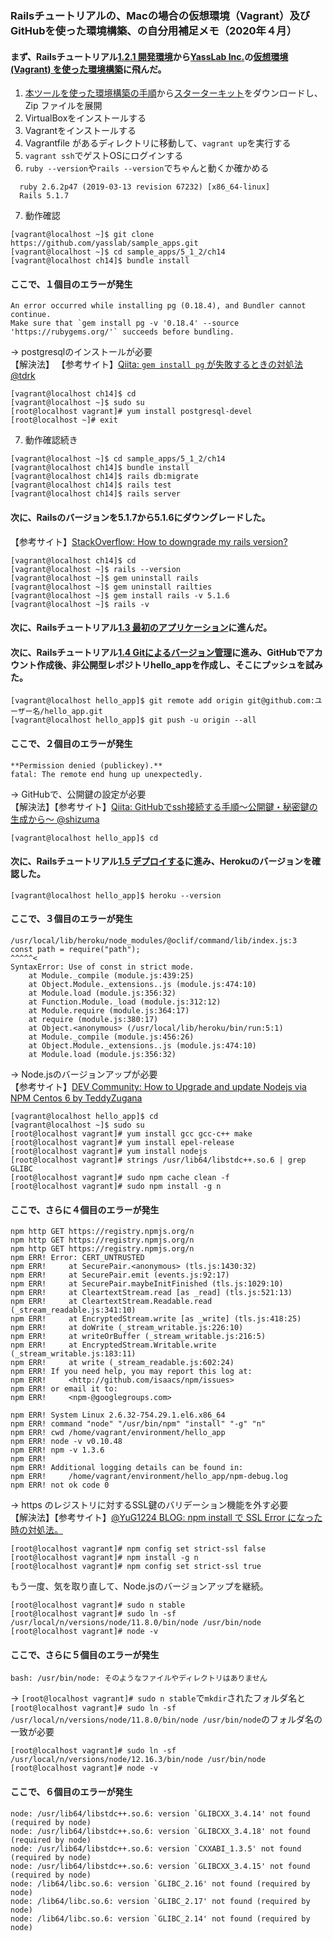 ### Railsチュートリアルの、Macの場合の仮想環境（Vagrant）及びGitHubを使った環境構築、の自分用補足メモ（2020年４月）

#### まず、Railsチュートリアル[1.2.1 開発環境](https://railstutorial.jp/chapters/beginning?version=5.1#sec-development_environment)から[YassLab Inc.](https://github.com/yasslab)の[仮想環境 (Vagrant) を使った環境構築](https://github.com/yasslab/railstutorial.jp_starter_kit)に飛んだ。
1. [本ツールを使った環境構築の手順](https://github.com/yasslab/railstutorial.jp_starter_kit#本ツールを使った環境構築の手順)から[スターターキット](https://github.com/yasslab/railstutorial.jp_starter_kit/archive/master.zip)をダウンロードし、Zip ファイルを展開
2. VirtualBoxをインストールする
3. Vagrantをインストールする
4. Vagrantfile があるディレクトリに移動して、`vagrant up`を実行する
5. `vagrant ssh`でゲストOSにログインする
6. `ruby --version`や`rails --version`でちゃんと動くか確かめる
```
  ruby 2.6.2p47 (2019-03-13 revision 67232) [x86_64-linux]
  Rails 5.1.7
```
7. 動作確認
```
[vagrant@localhost ~]$ git clone https://github.com/yasslab/sample_apps.git
[vagrant@localhost ~]$ cd sample_apps/5_1_2/ch14
[vagrant@localhost ch14]$ bundle install
```
#### ここで、１個目のエラーが発生
```
An error occurred while installing pg (0.18.4), and Bundler cannot continue.
Make sure that `gem install pg -v '0.18.4' --source 'https://rubygems.org/'` succeeds before bundling.
```
→ postgresqlのインストールが必要<br>
【解決法】
【参考サイト】[Qiita: `gem install pg` が失敗するときの対処法 @tdrk](https://qiita.com/tdrk/items/812e7ea763080e147757)
```
[vagrant@localhost ch14]$ cd
[vagrant@localhost ~]$ sudo su
[root@localhost vagrant]# yum install postgresql-devel
[root@localhost ~]# exit
```
7. 動作確認続き
```
[vagrant@localhost ~]$ cd sample_apps/5_1_2/ch14
[vagrant@localhost ch14]$ bundle install
[vagrant@localhost ch14]$ rails db:migrate
[vagrant@localhost ch14]$ rails test
[vagrant@localhost ch14]$ rails server
```

#### 次に、Railsのバージョンを5.1.7から5.1.6にダウングレードした。
【参考サイト】[StackOverflow: How to downgrade my rails version?](https://stackoverflow.com/questions/28082120/how-to-downgrade-my-rails-version)
```
[vagrant@localhost ch14]$ cd
[vagrant@localhost ~]$ rails --version
[vagrant@localhost ~]$ gem uninstall rails
[vagrant@localhost ~]$ gem uninstall railties
[vagrant@localhost ~]$ gem install rails -v 5.1.6
[vagrant@localhost ~]$ rails -v
```

#### 次に、Railsチュートリアル[1.3 最初のアプリケーション](https://railstutorial.jp/chapters/beginning?version=5.1#sec-the_hello_application)に進んだ。

#### 次に、Railsチュートリアル[1.4 Gitによるバージョン管理](https://railstutorial.jp/chapters/beginning?version=5.1#sec-version_control)に進み、GitHubでアカウント作成後、非公開型レポジトリhello_appを作成し、そこにプッシュを試みた。
```
[vagrant@localhost hello_app]$ git remote add origin git@github.com:ユーザー名/hello_app.git
[vagrant@localhost hello_app]$ git push -u origin --all
```

#### ここで、２個目のエラーが発生
```
**Permission denied (publickey).**
fatal: The remote end hung up unexpectedly.
```
→ GitHubで、公開鍵の設定が必要<br>
【解決法】【参考サイト】[Qiita: GitHubでssh接続する手順〜公開鍵・秘密鍵の生成から〜 @shizuma](https://qiita.com/shizuma/items/2b2f873a0034839e47ce)
```
[vagrant@localhost hello_app]$ cd
```

#### 次に、Railsチュートリアル[1.5 デプロイする](https://railstutorial.jp/chapters/beginning?version=5.1#sec-deploying)に進み、Herokuのバージョンを確認した。
```
[vagrant@localhost hello_app]$ heroku --version
```

#### ここで、３個目のエラーが発生
```
/usr/local/lib/heroku/node_modules/@oclif/command/lib/index.js:3
const path = require("path");
^^^^^<
SyntaxError: Use of const in strict mode.
    at Module._compile (module.js:439:25)
    at Object.Module._extensions..js (module.js:474:10)
    at Module.load (module.js:356:32)
    at Function.Module._load (module.js:312:12)
    at Module.require (module.js:364:17)
    at require (module.js:380:17)
    at Object.<anonymous> (/usr/local/lib/heroku/bin/run:5:1)
    at Module._compile (module.js:456:26)
    at Object.Module._extensions..js (module.js:474:10)
    at Module.load (module.js:356:32)
```
→ Node.jsのバージョンアップが必要<br>
【参考サイト】[DEV Community: How to Upgrade and update Nodejs via NPM Centos 6 by TeddyZugana](https://dev.to/kevinmel2000/how-to-upgrade-and-update-nodejs-via-npm-centos-6-3omm)
```
[vagrant@localhost hello_app]$ cd
[vagrant@localhost ~]$ sudo su
[root@localhost vagrant]# yum install gcc gcc-c++ make
[root@localhost vagrant]# yum install epel-release
[root@localhost vagrant]# yum install nodejs
[root@localhost vagrant]# strings /usr/lib64/libstdc++.so.6 | grep GLIBC
[root@localhost vagrant]# sudo npm cache clean -f
[root@localhost vagrant]# sudo npm install -g n
```
#### ここで、さらに４個目のエラーが発生
```
npm http GET https://registry.npmjs.org/n
npm http GET https://registry.npmjs.org/n
npm http GET https://registry.npmjs.org/n
npm ERR! Error: CERT_UNTRUSTED
npm ERR!     at SecurePair.<anonymous> (tls.js:1430:32)
npm ERR!     at SecurePair.emit (events.js:92:17)
npm ERR!     at SecurePair.maybeInitFinished (tls.js:1029:10)
npm ERR!     at CleartextStream.read [as _read] (tls.js:521:13)
npm ERR!     at CleartextStream.Readable.read (_stream_readable.js:341:10)
npm ERR!     at EncryptedStream.write [as _write] (tls.js:418:25)
npm ERR!     at doWrite (_stream_writable.js:226:10)
npm ERR!     at writeOrBuffer (_stream_writable.js:216:5)
npm ERR!     at EncryptedStream.Writable.write (_stream_writable.js:183:11)
npm ERR!     at write (_stream_readable.js:602:24)
npm ERR! If you need help, you may report this log at:
npm ERR!     <http://github.com/isaacs/npm/issues>
npm ERR! or email it to:
npm ERR!     <npm-@googlegroups.com>

npm ERR! System Linux 2.6.32-754.29.1.el6.x86_64
npm ERR! command "node" "/usr/bin/npm" "install" "-g" "n"
npm ERR! cwd /home/vagrant/environment/hello_app
npm ERR! node -v v0.10.48
npm ERR! npm -v 1.3.6
npm ERR! 
npm ERR! Additional logging details can be found in:
npm ERR!     /home/vagrant/environment/hello_app/npm-debug.log
npm ERR! not ok code 0
```
→ https のレジストリに対するSSL鍵のバリデーション機能を外す必要<br>
【解決法】【参考サイト】[@YuG1224 BLOG: npm install で SSL Error になった時の対処法。](https://blog.yug1224.com/archives/563d9b67bf652a600632d01e/)
```
[root@localhost vagrant]# npm config set strict-ssl false
[root@localhost vagrant]# npm install -g n
[root@localhost vagrant]# npm config set strict-ssl true
```
もう一度、気を取り直して、Node.jsのバージョンアップを継続。
```
[root@localhost vagrant]# sudo n stable
[root@localhost vagrant]# sudo ln -sf /usr/local/n/versions/node/11.8.0/bin/node /usr/bin/node
[root@localhost vagrant]# node -v
```
#### ここで、さらに５個目のエラーが発生
```
bash: /usr/bin/node: そのようなファイルやディレクトリはありません
```
→ `[root@localhost vagrant]# sudo n stable`で`mkdir`されたフォルダ名と
`[root@localhost vagrant]# sudo ln -sf /usr/local/n/versions/node/11.8.0/bin/node /usr/bin/node`のフォルダ名の一致が必要
```
[root@localhost vagrant]# sudo ln -sf /usr/local/n/versions/node/12.16.3/bin/node /usr/bin/node
[root@localhost vagrant]# node -v
```
#### ここで、６個目のエラーが発生
```
node: /usr/lib64/libstdc++.so.6: version `GLIBCXX_3.4.14' not found (required by node)
node: /usr/lib64/libstdc++.so.6: version `GLIBCXX_3.4.18' not found (required by node)
node: /usr/lib64/libstdc++.so.6: version `CXXABI_1.3.5' not found (required by node)
node: /usr/lib64/libstdc++.so.6: version `GLIBCXX_3.4.15' not found (required by node)
node: /lib64/libc.so.6: version `GLIBC_2.16' not found (required by node)
node: /lib64/libc.so.6: version `GLIBC_2.17' not found (required by node)
node: /lib64/libc.so.6: version `GLIBC_2.14' not found (required by node)
```



